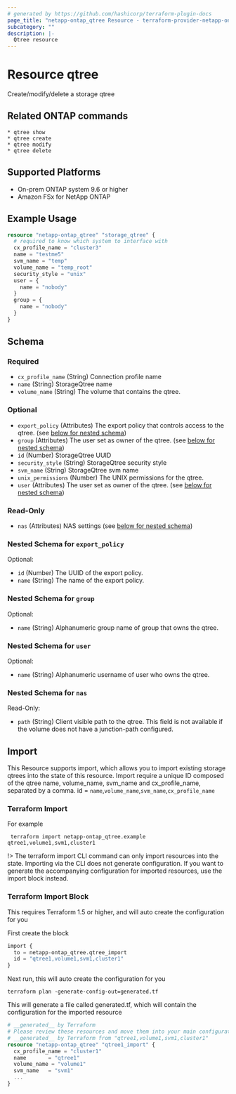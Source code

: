 ```yaml
---
# generated by https://github.com/hashicorp/terraform-plugin-docs
page_title: "netapp-ontap_qtree Resource - terraform-provider-netapp-ontap"
subcategory: ""
description: |-
  Qtree resource
---
```


# Resource qtree

Create/modify/delete a storage qtree

## Related ONTAP commands

```commandline
* qtree show
* qtree create
* qtree modify
* qtree delete
```

## Supported Platforms

* On-prem ONTAP system 9.6 or higher
* Amazon FSx for NetApp ONTAP

## Example Usage

```terraform
resource "netapp-ontap_qtree" "storage_qtree" {
  # required to know which system to interface with
  cx_profile_name = "cluster3"
  name = "testme5"
  svm_name = "temp"
  volume_name = "temp_root"
  security_style = "unix" 
  user = {
    name = "nobody"
  }
  group = {
    name = "nobody"
  }
}
```

<!-- schema generated by tfplugindocs -->
## Schema

### Required

- `cx_profile_name` (String) Connection profile name
- `name` (String) StorageQtree name
- `volume_name` (String) The volume that contains the qtree.

### Optional

- `export_policy` (Attributes) The export policy that controls access to the qtree. (see [below for nested schema](#nestedatt--export_policy))
- `group` (Attributes) The user set as owner of the qtree. (see [below for nested schema](#nestedatt--group))
- `id` (Number) StorageQtree UUID
- `security_style` (String) StorageQtree security style
- `svm_name` (String) StorageQtree svm name
- `unix_permissions` (Number) The UNIX permissions for the qtree.
- `user` (Attributes) The user set as owner of the qtree. (see [below for nested schema](#nestedatt--user))

### Read-Only

- `nas` (Attributes) NAS settings (see [below for nested schema](#nestedatt--nas))

<a id="nestedatt--export_policy"></a>

### Nested Schema for `export_policy`

Optional:

- `id` (Number) The UUID of the export policy.
- `name` (String) The name of the export policy.

<a id="nestedatt--group"></a>

### Nested Schema for `group`

Optional:

- `name` (String) Alphanumeric group name of group that owns the qtree.

<a id="nestedatt--user"></a>

### Nested Schema for `user`

Optional:

- `name` (String) Alphanumeric username of user who owns the qtree.

<a id="nestedatt--nas"></a>

### Nested Schema for `nas`

Read-Only:

- `path` (String) Client visible path to the qtree. This field is not available if the volume does not have a junction-path configured.

## Import

This Resource supports import, which allows you to import existing storage qtrees into the state of this resource.
Import require a unique ID composed of the qtree name, volume_name, svm_name and cx_profile_name, separated by a comma.
 id = `name`,`volume_name`,`svm_name`,`cx_profile_name`

### Terraform Import

 For example

 ```shell
  terraform import netapp-ontap_qtree.example qtree1,volume1,svm1,cluster1
 ```

!> The terraform import CLI command can only import resources into the state. Importing via the CLI does not generate configuration. If you want to generate the accompanying configuration for imported resources, use the import block instead.

### Terraform Import Block

This requires Terraform 1.5 or higher, and will auto create the configuration for you

First create the block

```terraform
import {
  to = netapp-ontap_qtree.qtree_import
  id = "qtree1,volume1,svm1,cluster1"
}
```

Next run, this will auto create the configuration for you

```shell
terraform plan -generate-config-out=generated.tf
```

This will generate a file called generated.tf, which will contain the configuration for the imported resource

```terraform
# __generated__ by Terraform
# Please review these resources and move them into your main configuration files.
# __generated__ by Terraform from "qtree1,volume1,svm1,cluster1"
resource "netapp-ontap_qtree" "qtree1_import" {
  cx_profile_name = "cluster1"
  name       = "qtree1"
  volume_name = "volume1"
  svm_name   = "svm1"
  ...
}
```
